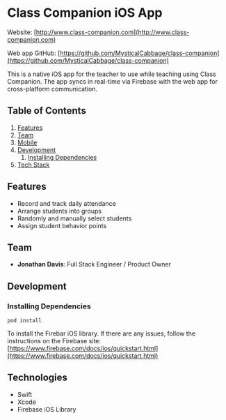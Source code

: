 # Class Companion iOS App

Website: [http://www.class-companion.com](http://www.class-companion.com)

Web app GitHub: [https://github.com/MysticalCabbage/class-companion](https://github.com/MysticalCabbage/class-companion)

This is a native iOS app for the teacher to use while teaching using Class Companion. The app syncs in real-time via Firebase with the web app for cross-platform communication.

## Table of Contents

1. [Features](#features)
1. [Team](#team)
1. [Mobile](#mobile)
1. [Development](#development)
    1. [Installing Dependencies](#installing-dependencies)
1. [Tech Stack](#tech-stack)


## Features
 - Record and track daily attendance
 - Arrange students into groups
 - Randomly and manually select students
 - Assign student behavior points
 

## Team

  - __Jonathan Davis__: Full Stack Engineer / Product Owner 


## Development

### Installing Dependencies

```
pod install
```
To install the Firebar iOS library. If there are any issues, follow the instructions on the Firebase site: [https://www.firebase.com/docs/ios/quickstart.html](https://www.firebase.com/docs/ios/quickstart.html)

## Technologies
 - Swift
 - Xcode
 - Firebase iOS Library
